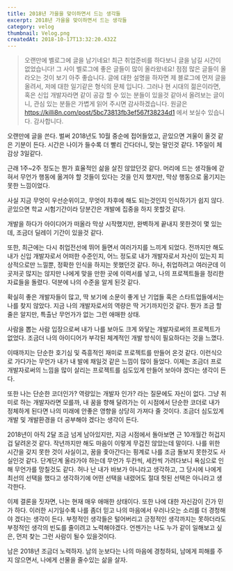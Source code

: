 ```yaml
---
title: 2018년 가을을 맞이하면서 드는 생각들
excerpt: 2018년 가을을 맞이하면서 드는 생각들
category: velog
thumbnail: Velog.png
createdAt: 2018-10-17T13:32:20.432Z
---
```

> 오랜만에 벨로그에 글을 남기네요! 최근 취업준비를 하다보니 글을 남길 시간이 없었습니다! 그 사이 벨로그에 좋은 글들이 많이 올라왔네요! 점점 많은 글들이 올라오는 것이 보기 아주 좋습니다. 글에 대한 설명을 하자면 제 블로그에 먼저 글을 올려서, 저에 대한 일기같은 형식의 문체 입니다. 그러나 현 시대의 젊은이라면, 혹은 신입 개발자라면 같이 공감 할 수 있는 분들이 있을것 같아서 올려보는 글이니, 관심 있는 분들은 가볍게 읽어 주시면 감사하겠습니다. 원글은 https://killi8n.com/post/5bc73813fb3ef567f38234d1 에서 보실수 있습니다. 감사합니다.

오랜만에 글을 쓴다. 벌써 2018년도 10월 중순에 접어들었고, 곧있으면 겨울이 올것 같은 기분이 든다. 시간은 나이가 들수록 더 빨리 간다더니, 맞는 말인것 같다. 1주일이 체감상 3일같다. 

근래 1주~2주 정도는 뭔가 효율적인 삶을 살진 않았던것 같다. 머리에 드는 생각들에 갇혀서 무언가 행동에 옮겨야 할 것들이 있다는 것을 인지 했지만, 막상 행동으로 옮기지는 못한 느낌이었다. 

사실 지금 무엇이 우선순위이고, 무엇이 차후에 해도 되는것인지 인식하기가 쉽지 않다. 곧있으면 학교 시험기간이라 당분간은 개발에 집중을 하지 못할것 같다. 

개발을 하다가 아이디어가 떠올라 막상 시작했지만, 완벽하게 끝내지 못한것이 몇 있는데, 조금더 딜레이 기간이 있을것 같다.

또한, 최근에는 다시 취업전선에 뛰어 들면서 여러가지를 느끼게 되었다. 전까지만 해도 내가 신입 개발자로서 어떠한 수준인지, 어느 정도로 내가 개발자로서 자신이 있는지 피상적으로만 느낄뿐, 정확한 인식을 하지는 못했던것 같다. 허나, 취업하려고 여러군데 이곳저곳 많지는 않지만 나에게 맞을 만한 곳에 이력서를 넣고, 나의 프로젝트들을 정리한 자료들을 돌렸다. 덕분에 나의 수준을 알게 된것 같다.

확실히 좋은 개발자들이 많고, 딱 보기에 소문이 좋게 난 기업들 혹은 스타트업들에서는 나를 찾지 않았다. 지금 나의 개발자로서의 역량은 딱 거기까지인것 같다. 뭔가 조금 할줄은 알지만, 특출난 무언가가 없는 그런 애매한 상태.

사람을 뽑는 사람 입장으로써 내가 나를 보아도 크게 와닿는 개발자로써의 프로젝트가 없었다. 조금더 나의 아이디어가 부각된 체계적인 개발 방식이 필요하다는 것을 느꼈다.

이때까지는 단순한 호기심 및 즉흥적인 재미로 프로젝트를 만들어 온것 같다. 이런식으로 가다가는 무언가 내가 내 발에 채일것 같은 느낌이 많이 들었다. 이제는 조금더 프로 개발자로써의 느낌을 많이 살리는 프로젝트를 심도있게 만들어 보아야 겠다는 생각이 든다.

또한 나는 단순한 코더인가? 역량있는 개발자 인가? 라는 질문에도 자신이 없다.
그냥 취미로 하는 개발자라면 모를까, 내 꿈을 향해 달려가는 이 시점에서 단순한 코더로 내가 정체하게 된다면 나의 미래에 안좋은 영향을 상당히 가져다 줄 것이다. 조금더 심도있게 개발 및 개발환경을 더 공부해야 겠다는 생각이 든다.

2018년이 아직 2달 조금 넘게 남아있지만, 지금 시점에서 돌아보면 근 10개월간 허겁지겁 달려온것 같다. 작년까지만 해도 마음이 이렇게 무겁진 않았는데 말이다. 나를 위한 시간을 갖지 못한 것이 사실이고, 꿈을 좇아간다는 핑계로 나를 조금 돌보지 못한것도 사실인것 같다. 단계단계 올라가야 하는데 무언가 두칸씩, 세칸씩 가려다보니 욕심으로 인해 무언가를 망칠것도 같다. 허나 난 내가 바보가 아니라고 생각하고, 그 당시에 나에게 최선의 선택을 했다고 생각하기에 어떤 선택을 내렸어도 절대 헛된 선택은 아니라고 생각한다.

이제 결론을 짓자면, 나는 현재 매우 애매한 상태이다. 또한 나에 대한 자신감이 긴가 민가 하다. 이러한 시기일수록 나를 좀더 믿고 나의 마음에서 우러나오는 소리를 더 경청해야 겠다는 생각이 든다. 부정적인 생각들은 털어버리고 긍정적인 생각까지는 못하더라도 부정적인 생각의 빈도를 줄이려고 노력해야겠다. 언젠가는 나도 누가 같이 일해보고 싶은, 먼저 찾는 그런 사람이 될수 있을것이다.

남은 2018년 조금더 노력하자. 남의 눈보다는 나의 마음에 경청하되, 남에게 피해를 주지 않으면서, 나에게 선물을 줄수있는 삶을 살자.

